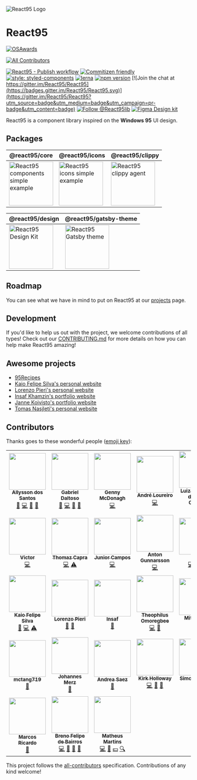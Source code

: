 ![React95 Logo](packages/design/logo/React95-clouds.png)

# React95

[![OSAwards](https://img.shields.io/badge/osawards-Fun%20side%20project%20of%20the%20year-brightgreen.svg)](https://twitter.com/ReactAmsterdam/status/1116707269956251648)

<!-- ALL-CONTRIBUTORS-BADGE:START - Do not remove or modify this section -->
[![All Contributors](https://img.shields.io/badge/all_contributors-31-orange.svg?style=flat-square)](#contributors)
<!-- ALL-CONTRIBUTORS-BADGE:END -->

[![React95 - Publish workflow](https://github.com/React95/React95/workflows/React95%20-%20Publish%20workflow/badge.svg)](https://github.com/React95/React95/actions)
[![Commitizen friendly](https://img.shields.io/badge/commitizen-friendly-brightgreen.svg)](http://commitizen.github.io/cz-cli/)
[![style: styled-components](https://img.shields.io/badge/style-%F0%9F%92%85%20styled--components-orange.svg?colorB=daa357&colorA=db748e)](https://github.com/styled-components/styled-components)
[![lerna](https://img.shields.io/badge/maintained%20with-lerna-cc00ff.svg)](https://lerna.js.org/)
[![npm version](https://badge.fury.io/js/%40react95%2Fcore.svg)](https://www.npmjs.com/package/@react95/core)
[![Join the chat at https://gitter.im/React95/React95](https://badges.gitter.im/React95/React95.svg)](https://gitter.im/React95/React95?utm_source=badge&utm_medium=badge&utm_campaign=pr-badge&utm_content=badge)
[![Follow @React95lib](https://img.shields.io/twitter/follow/React95lib)](https://twitter.com/intent/follow?screen_name=React95lib)
[![Figma Design kit](https://img.shields.io/badge/Figma-Design%20kit-blueviolet)](https://www.figma.com/file/2cbigNitjcruBDZT12ixIq/React95-Design-Kit)

React95 is a component library inspired on the **Windows 95** UI design.

## Packages

| @react95/core                                                                                                                                                                                                                                               | @react95/icons                                                                                                                                                                                                                                | @react95/clippy                                                                                                                                                                                                                 |
| ----------------------------------------------------------------------------------------------------------------------------------------------------------------------------------------------------------------------------------------------------------- | --------------------------------------------------------------------------------------------------------------------------------------------------------------------------------------------------------------------------------------------- | ------------------------------------------------------------------------------------------------------------------------------------------------------------------------------------------------------------------------------- |
| [<img height="120" alt="React95 components simple example" title="React95 components simple example" src="https://raw.githubusercontent.com/React95/React95/master/assets/components.png" />](https://github.com/React95/React95/tree/master/packages/core) | [<img height="120" alt="React95 icons simple example" title="React95 icons simple example" src="https://raw.githubusercontent.com/React95/React95/master/assets/icons.png" />](https://github.com/React95/React95/tree/master/packages/icons) | [<img height="120" alt="React95 clippy agent" title="React95 clippy agent" src="https://raw.githubusercontent.com/React95/React95/master/assets/clippy.gif" />](https://github.com/React95/React95/tree/master/packages/clippy) |

| @react95/design                                                                                                                                                                                                                | @react95/gatsby-theme                                                                                                                                                                                                                       |
| ------------------------------------------------------------------------------------------------------------------------------------------------------------------------------------------------------------------------------ | ------------------------------------------------------------------------------------------------------------------------------------------------------------------------------------------------------------------------------------------- |
| [<img height="120" alt="React95 Design Kit" title="React95 Design Kit" src="https://raw.githubusercontent.com/React95/React95/master/assets/designkit.png" />](https://github.com/React95/React95/tree/master/packages/design) | [<img height="120" alt="React95 Gatsby theme" title="React95 Gatsby theme" src="https://raw.githubusercontent.com/React95/React95/master/assets/gatsby-theme.png" />](https://github.com/React95/React95/tree/master/packages/gatsby-theme) |

## Roadmap

You can see what we have in mind to put on React95 at our [projects](https://github.com/React95/React95/projects) page.

## Development

If you'd like to help us out with the project, we welcome contributions of all types! Check out our [CONTRIBUTING.md](CONTRIBUTING.md) for more details on how you can help make React95 amazing!

## Awesome projects

- [95Recipes](https://github.com/ggdaltoso/95Recipes)
- [Kaio Felipe Silva's personal website](https://github.com/kaiofelipejs/kaiofelipejs.dev)
- [Lorenzo Pieri's personal website](https://github.com/LRNZ09/lrnz09.github.io)
- [Insaf Khamzin's portfolio website](https://github.com/InsafKhamzin/portfolio)
- [Janne Koivisto's portfolio website](https://janneilkka.com)
- [Tomas Nasjleti's personal website](https://tominasweb.com)

## Contributors

Thanks goes to these wonderful people ([emoji key](https://github.com/kentcdodds/all-contributors#emoji-key)):

<!-- ALL-CONTRIBUTORS-LIST:START - Do not remove or modify this section -->
<!-- prettier-ignore-start -->
<!-- markdownlint-disable -->
<table>
  <tr>
    <td align="center"><a href="https://allysson.me/"><img src="https://avatars1.githubusercontent.com/u/13424727?v=4?s=100" width="100px;" alt=""/><br /><sub><b>Allysson dos Santos</b></sub></a><br /><a href="https://github.com/React95/React95/commits?author=allyssonsantos" title="Documentation">📖</a> <a href="https://github.com/React95/React95/commits?author=allyssonsantos" title="Code">💻</a> <a href="#ideas-allyssonsantos" title="Ideas, Planning, & Feedback">🤔</a> <a href="https://github.com/React95/React95/pulls?q=is%3Apr+reviewed-by%3Aallyssonsantos" title="Reviewed Pull Requests">👀</a></td>
    <td align="center"><a href="https://github.com/ggdaltoso"><img src="https://avatars0.githubusercontent.com/u/6536985?v=4?s=100" width="100px;" alt=""/><br /><sub><b>Gabriel Daltoso</b></sub></a><br /><a href="https://github.com/React95/React95/commits?author=ggdaltoso" title="Documentation">📖</a> <a href="https://github.com/React95/React95/commits?author=ggdaltoso" title="Code">💻</a> <a href="#ideas-ggdaltoso" title="Ideas, Planning, & Feedback">🤔</a> <a href="https://github.com/React95/React95/pulls?q=is%3Apr+reviewed-by%3Aggdaltoso" title="Reviewed Pull Requests">👀</a></td>
    <td align="center"><a href="https://github.com/gennymcdonagh"><img src="https://avatars1.githubusercontent.com/u/25296442?v=4?s=100" width="100px;" alt=""/><br /><sub><b>Genny McDonagh</b></sub></a><br /><a href="https://github.com/React95/React95/commits?author=gennymcdonagh" title="Code">💻</a></td>
    <td align="center"><a href="https://github.com/andreloureiro"><img src="https://avatars0.githubusercontent.com/u/2106717?v=4?s=100" width="100px;" alt=""/><br /><sub><b>André Loureiro</b></sub></a><br /><a href="https://github.com/React95/React95/commits?author=andreloureiro" title="Code">💻</a></td>
    <td align="center"><a href="http://cieslak.dev"><img src="https://avatars0.githubusercontent.com/u/14146176?v=4?s=100" width="100px;" alt=""/><br /><sub><b>Luiz Fernando da Silva Cieslak</b></sub></a><br /><a href="https://github.com/React95/React95/commits?author=luizcieslak" title="Documentation">📖</a> <a href="#ideas-luizcieslak" title="Ideas, Planning, & Feedback">🤔</a></td>
    <td align="center"><a href="https://github.com/lukehorvat"><img src="https://avatars2.githubusercontent.com/u/1034878?v=4?s=100" width="100px;" alt=""/><br /><sub><b>Luke Horvat</b></sub></a><br /><a href="https://github.com/React95/React95/commits?author=lukehorvat" title="Documentation">📖</a></td>
    <td align="center"><a href="https://github.com/oddisland"><img src="https://avatars2.githubusercontent.com/u/20609161?v=4?s=100" width="100px;" alt=""/><br /><sub><b>Blood Boy</b></sub></a><br /><a href="https://github.com/React95/React95/commits?author=oddisland" title="Code">💻</a></td>
  </tr>
  <tr>
    <td align="center"><a href="https://twitter.com/HelloVictorWang"><img src="https://avatars3.githubusercontent.com/u/12963675?v=4?s=100" width="100px;" alt=""/><br /><sub><b>Victor</b></sub></a><br /><a href="https://github.com/React95/React95/commits?author=beizhedenglong" title="Code">💻</a></td>
    <td align="center"><a href="https://stackoverflow.com/users/6061376/thomaz-capra?tab=profile"><img src="https://avatars2.githubusercontent.com/u/13137325?v=4?s=100" width="100px;" alt=""/><br /><sub><b>Thomaz Capra</b></sub></a><br /><a href="https://github.com/React95/React95/commits?author=thomazcapra" title="Code">💻</a> <a href="https://github.com/React95/React95/commits?author=thomazcapra" title="Tests">⚠️</a></td>
    <td align="center"><a href="https://github.com/accuvit"><img src="https://avatars0.githubusercontent.com/u/19792530?v=4?s=100" width="100px;" alt=""/><br /><sub><b>Junior Campos</b></sub></a><br /><a href="https://github.com/React95/React95/commits?author=accuvit" title="Code">💻</a></td>
    <td align="center"><a href="http://antongunnarsson.com"><img src="https://avatars2.githubusercontent.com/u/6201720?v=4?s=100" width="100px;" alt=""/><br /><sub><b>Anton Gunnarsson</b></sub></a><br /><a href="https://github.com/React95/React95/commits?author=anton-g" title="Code">💻</a></td>
    <td align="center"><a href="http://mikegsrv.ru"><img src="https://avatars1.githubusercontent.com/u/15021175?v=4?s=100" width="100px;" alt=""/><br /><sub><b>Mike</b></sub></a><br /><a href="https://github.com/React95/React95/commits?author=mikegsrv" title="Code">💻</a> <a href="https://github.com/React95/React95/commits?author=mikegsrv" title="Tests">⚠️</a> <a href="https://github.com/React95/React95/issues?q=author%3Amikegsrv" title="Bug reports">🐛</a></td>
    <td align="center"><a href="https://twitter.com/drosenwasser"><img src="https://avatars2.githubusercontent.com/u/972891?v=4?s=100" width="100px;" alt=""/><br /><sub><b>Daniel Rosenwasser</b></sub></a><br /><a href="https://github.com/React95/React95/issues?q=author%3ADanielRosenwasser" title="Bug reports">🐛</a> <a href="https://github.com/React95/React95/commits?author=DanielRosenwasser" title="Documentation">📖</a> <a href="https://github.com/React95/React95/commits?author=DanielRosenwasser" title="Code">💻</a> <a href="https://github.com/React95/React95/commits?author=DanielRosenwasser" title="Tests">⚠️</a></td>
    <td align="center"><a href="https://github.com/ddsilva"><img src="https://avatars1.githubusercontent.com/u/755101?v=4?s=100" width="100px;" alt=""/><br /><sub><b>Daniel Silva</b></sub></a><br /><a href="https://github.com/React95/React95/commits?author=ddsilva" title="Tests">⚠️</a></td>
  </tr>
  <tr>
    <td align="center"><a href="http://kaiofelipejs.dev"><img src="https://avatars2.githubusercontent.com/u/41922744?v=4?s=100" width="100px;" alt=""/><br /><sub><b>Kaio Felipe Silva</b></sub></a><br /><a href="https://github.com/React95/React95/commits?author=kaiofelipejs" title="Documentation">📖</a> <a href="https://github.com/React95/React95/commits?author=kaiofelipejs" title="Code">💻</a> <a href="https://github.com/React95/React95/commits?author=kaiofelipejs" title="Tests">⚠️</a></td>
    <td align="center"><a href="https://github.com/LRNZ09"><img src="https://avatars2.githubusercontent.com/u/13508373?v=4?s=100" width="100px;" alt=""/><br /><sub><b>Lorenzo Pieri</b></sub></a><br /><a href="https://github.com/React95/React95/commits?author=LRNZ09" title="Documentation">📖</a> <a href="#question-LRNZ09" title="Answering Questions">💬</a></td>
    <td align="center"><a href="http://insafkhamzin.com"><img src="https://avatars3.githubusercontent.com/u/27154217?v=4?s=100" width="100px;" alt=""/><br /><sub><b>Insaf</b></sub></a><br /><a href="https://github.com/React95/React95/commits?author=InsafKhamzin" title="Documentation">📖</a></td>
    <td align="center"><a href="https://theoomoregbee.me"><img src="https://avatars3.githubusercontent.com/u/10440327?v=4?s=100" width="100px;" alt=""/><br /><sub><b>Theophilus Omoregbee</b></sub></a><br /><a href="https://github.com/React95/React95/commits?author=theoomoregbee" title="Code">💻</a> <a href="https://github.com/React95/React95/issues?q=author%3Atheoomoregbee" title="Bug reports">🐛</a></td>
    <td align="center"><a href="https://github.com/belakm"><img src="https://avatars2.githubusercontent.com/u/13392444?v=4?s=100" width="100px;" alt=""/><br /><sub><b>Mitja Belak</b></sub></a><br /><a href="https://github.com/React95/React95/issues?q=author%3Abelakm" title="Bug reports">🐛</a> <a href="https://github.com/React95/React95/commits?author=belakm" title="Code">💻</a></td>
    <td align="center"><a href="http://janneilkka.com"><img src="https://avatars3.githubusercontent.com/u/49063172?v=4?s=100" width="100px;" alt=""/><br /><sub><b>janneilkka</b></sub></a><br /><a href="#design-janneilkka" title="Design">🎨</a> <a href="#ideas-janneilkka" title="Ideas, Planning, & Feedback">🤔</a></td>
    <td align="center"><a href="http://tominasweb.com"><img src="https://avatars1.githubusercontent.com/u/32068891?v=4?s=100" width="100px;" alt=""/><br /><sub><b>Tomas Nasjleti</b></sub></a><br /><a href="https://github.com/React95/React95/commits?author=TomAndril" title="Documentation">📖</a></td>
  </tr>
  <tr>
    <td align="center"><a href="https://github.com/mctang719"><img src="https://avatars0.githubusercontent.com/u/17521191?v=4?s=100" width="100px;" alt=""/><br /><sub><b>mctang719</b></sub></a><br /><a href="https://github.com/React95/React95/issues?q=author%3Amctang719" title="Bug reports">🐛</a></td>
    <td align="center"><a href="https://github.com/JohannesMerz"><img src="https://avatars.githubusercontent.com/u/11529353?v=4?s=100" width="100px;" alt=""/><br /><sub><b>Johannes Merz</b></sub></a><br /><a href="https://github.com/React95/React95/issues?q=author%3AJohannesMerz" title="Bug reports">🐛</a></td>
    <td align="center"><a href="https://github.com/sparky-raccoon"><img src="https://avatars.githubusercontent.com/u/16033537?v=4?s=100" width="100px;" alt=""/><br /><sub><b>Andrea Saez</b></sub></a><br /><a href="https://github.com/React95/React95/issues?q=author%3Asparky-raccoon" title="Bug reports">🐛</a></td>
    <td align="center"><a href="https://github.com/kirkobyte"><img src="https://avatars.githubusercontent.com/u/6798667?v=4?s=100" width="100px;" alt=""/><br /><sub><b>Kirk Holloway</b></sub></a><br /><a href="https://github.com/React95/React95/commits?author=kirkobyte" title="Code">💻</a> <a href="https://github.com/React95/React95/commits?author=kirkobyte" title="Documentation">📖</a> <a href="#ideas-kirkobyte" title="Ideas, Planning, & Feedback">🤔</a></td>
    <td align="center"><a href="https://www.bojagi.io"><img src="https://avatars.githubusercontent.com/u/1235818?v=4?s=100" width="100px;" alt=""/><br /><sub><b>Simon Jentsch</b></sub></a><br /><a href="#infra-tchock" title="Infrastructure (Hosting, Build-Tools, etc)">🚇</a></td>
    <td align="center"><a href="https://sime.net.au/"><img src="https://avatars.githubusercontent.com/u/216917?v=4?s=100" width="100px;" alt=""/><br /><sub><b>Simon Males</b></sub></a><br /><a href="#infra-sime" title="Infrastructure (Hosting, Build-Tools, etc)">🚇</a></td>
    <td align="center"><a href="https://kembreyfarquhar.com"><img src="https://avatars.githubusercontent.com/u/47987809?v=4?s=100" width="100px;" alt=""/><br /><sub><b>Katie Embrey-Farquhar</b></sub></a><br /><a href="https://github.com/React95/React95/commits?author=kembreyfarquhar" title="Code">💻</a> <a href="https://github.com/React95/React95/issues?q=author%3Akembreyfarquhar" title="Bug reports">🐛</a></td>
  </tr>
  <tr>
    <td align="center"><a href="https://www.linkedin.com/in/marcosricardo0101/"><img src="https://avatars.githubusercontent.com/u/27781419?v=4?s=100" width="100px;" alt=""/><br /><sub><b>Marcos Ricardo</b></sub></a><br /><a href="https://github.com/React95/React95/commits?author=mavericardo" title="Documentation">📖</a></td>
    <td align="center"><a href="https://github.com/felipsbreno"><img src="https://avatars.githubusercontent.com/u/50807243?v=4?s=100" width="100px;" alt=""/><br /><sub><b>Breno Felipe de Bairros</b></sub></a><br /><a href="https://github.com/React95/React95/commits?author=felipsbreno" title="Code">💻</a> <a href="#ideas-felipsbreno" title="Ideas, Planning, & Feedback">🤔</a> <a href="#question-felipsbreno" title="Answering Questions">💬</a> <a href="https://github.com/React95/React95/commits?author=felipsbreno" title="Documentation">📖</a></td>
    <td align="center"><a href="https://mmartins.vercel.app/"><img src="https://avatars.githubusercontent.com/u/46993493?v=4?s=100" width="100px;" alt=""/><br /><sub><b>Matheus Martins</b></sub></a><br /><a href="https://github.com/React95/React95/commits?author=mmartinsolliv" title="Code">💻</a> <a href="#ideas-mmartinsolliv" title="Ideas, Planning, & Feedback">🤔</a> <a href="#financial-mmartinsolliv" title="Financial">💵</a> <a href="#fundingFinding-mmartinsolliv" title="Funding Finding">🔍</a></td>
  </tr>
</table>

<!-- markdownlint-restore -->
<!-- prettier-ignore-end -->

<!-- ALL-CONTRIBUTORS-LIST:END -->

This project follows the [all-contributors](https://github.com/kentcdodds/all-contributors) specification. Contributions of any kind welcome!
